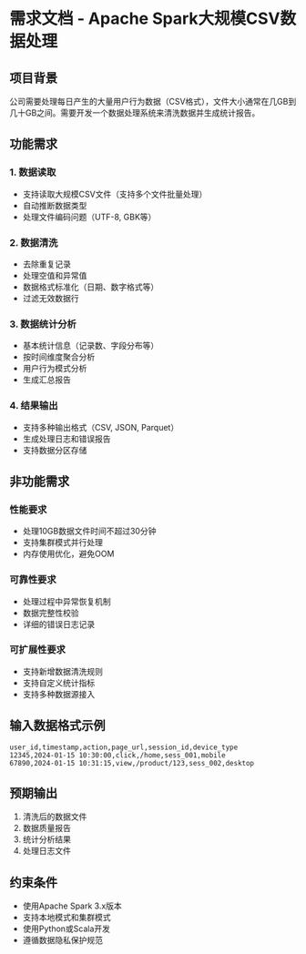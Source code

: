 # 需求文档 - Apache Spark大规模CSV数据处理

## 项目背景
公司需要处理每日产生的大量用户行为数据（CSV格式），文件大小通常在几GB到几十GB之间。需要开发一个数据处理系统来清洗数据并生成统计报告。

## 功能需求

### 1. 数据读取
- 支持读取大规模CSV文件（支持多个文件批量处理）
- 自动推断数据类型
- 处理文件编码问题（UTF-8, GBK等）

### 2. 数据清洗
- 去除重复记录
- 处理空值和异常值
- 数据格式标准化（日期、数字格式等）
- 过滤无效数据行

### 3. 数据统计分析
- 基本统计信息（记录数、字段分布等）
- 按时间维度聚合分析
- 用户行为模式分析
- 生成汇总报告

### 4. 结果输出
- 支持多种输出格式（CSV, JSON, Parquet）
- 生成处理日志和错误报告
- 支持数据分区存储

## 非功能需求

### 性能要求
- 处理10GB数据文件时间不超过30分钟
- 支持集群模式并行处理
- 内存使用优化，避免OOM

### 可靠性要求
- 处理过程中异常恢复机制
- 数据完整性校验
- 详细的错误日志记录

### 可扩展性要求
- 支持新增数据清洗规则
- 支持自定义统计指标
- 支持多种数据源接入

## 输入数据格式示例
```csv
user_id,timestamp,action,page_url,session_id,device_type
12345,2024-01-15 10:30:00,click,/home,sess_001,mobile
67890,2024-01-15 10:31:15,view,/product/123,sess_002,desktop
```

## 预期输出
1. 清洗后的数据文件
2. 数据质量报告
3. 统计分析结果
4. 处理日志文件

## 约束条件
- 使用Apache Spark 3.x版本
- 支持本地模式和集群模式
- 使用Python或Scala开发
- 遵循数据隐私保护规范
